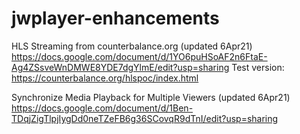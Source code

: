 # jwplayer-enhancements

HLS Streaming from counterbalance.org (updated 6Apr21)
https://docs.google.com/document/d/1YO6puHSoAF2n6FtaE-Ag4ZSsveWnDMWE8YDE7dgYlmE/edit?usp=sharing
Test version: https://counterbalance.org/hlspoc/index.html

Synchronize Media Playback for Multiple Viewers (updated 6Apr21)
https://docs.google.com/document/d/1Ben-TDqjZigTlpjIygDd0neTZeFB6g36SCovqR9dTnI/edit?usp=sharing
